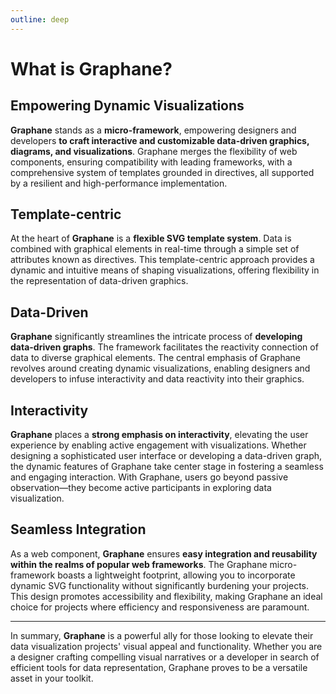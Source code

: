 ```yaml
---
outline: deep
---
```


# What is Graphane?

## Empowering Dynamic Visualizations

**Graphane** stands as a **micro-framework**, empowering designers and developers **to craft
interactive and customizable data-driven graphics, diagrams, and visualizations**. Graphane merges
the flexibility of web components, ensuring compatibility with leading frameworks, with a
comprehensive system of templates grounded in directives, all supported by a resilient and
high-performance implementation.

## Template-centric

At the heart of **Graphane** is a **flexible SVG template system**. Data is combined with graphical
elements in real-time through a simple set of attributes known as directives. This template-centric
approach provides a dynamic and intuitive means of shaping visualizations, offering flexibility in
the representation of data-driven graphics.

## Data-Driven

**Graphane** significantly streamlines the intricate process of **developing data-driven graphs**.
The framework facilitates the reactivity connection of data to diverse graphical elements. The
central emphasis of Graphane revolves around creating dynamic visualizations, enabling designers and
developers to infuse interactivity and data reactivity into their graphics.

## Interactivity

**Graphane** places a **strong emphasis on interactivity**, elevating the user experience by
enabling active engagement with visualizations. Whether designing a sophisticated user interface or
developing a data-driven graph, the dynamic features of Graphane take center stage in fostering a
seamless and engaging interaction. With Graphane, users go beyond passive observation—they become
active participants in exploring data visualization.

## Seamless Integration

As a web component, **Graphane** ensures **easy integration and reusability within the realms of
popular web frameworks**. The Graphane micro-framework boasts a lightweight footprint, allowing you
to incorporate dynamic SVG functionality without significantly burdening your projects. This design
promotes accessibility and flexibility, making Graphane an ideal choice for projects where
efficiency and responsiveness are paramount.

---

In summary, **Graphane** is a powerful ally for those looking to elevate their data visualization
projects' visual appeal and functionality. Whether you are a designer crafting compelling visual
narratives or a developer in search of efficient tools for data representation, Graphane proves to
be a versatile asset in your toolkit.
